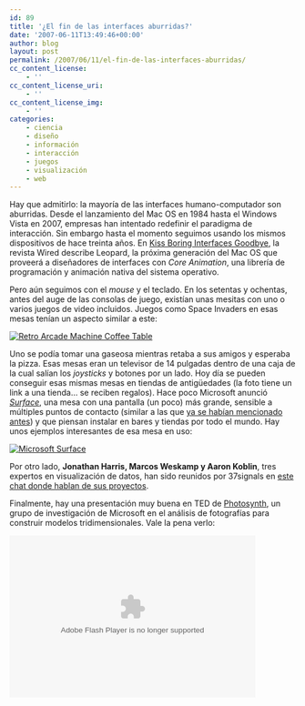 ```yaml
---
id: 89
title: '¿El fin de las interfaces aburridas?'
date: '2007-06-11T13:49:46+00:00'
author: blog
layout: post
permalink: /2007/06/11/el-fin-de-las-interfaces-aburridas/
cc_content_license:
    - ''
cc_content_license_uri:
    - ''
cc_content_license_img:
    - ''
categories:
    - ciencia
    - diseño
    - información
    - interacción
    - juegos
    - visualización
    - web
---
```


Hay que admitirlo: la mayoría de las interfaces humano-computador son aburridas. Desde el lanzamiento del Mac OS en 1984 hasta el Windows Vista en 2007, empresas han intentado redefinir el paradigma de interacción. Sin embargo hasta el momento seguimos usando los mismos dispositivos de hace treinta años. En [Kiss Boring Interfaces Goodbye](http://www.wired.com/software/coolapps/news/2007/06/core_anim), la revista Wired describe Leopard, la próxima generación del Mac OS que proveerá a diseñadores de interfaces con *Core Animation*, una librería de programación y animación nativa del sistema operativo.

Pero aún seguimos con el *mouse* y el teclado. En los setentas y ochentas, antes del auge de las consolas de juego, existían unas mesitas con uno o varios juegos de video incluidos. Juegos como Space Invaders en esas mesas tenían un aspecto similar a este:

[![Retro Arcade Machine Coffee Table](/blog/wp-content/uploads/2007/06/retro_arcade_machine_coffee_table.jpg)](http://www.bornrich.org/entry/retro-arcade-machine-coffee-table/)

Uno se podía tomar una gaseosa mientras retaba a sus amigos y esperaba la pizza. Esas mesas eran un televisor de 14 pulgadas dentro de una caja de la cual salían los *joysticks* y botones por un lado. Hoy día se pueden conseguir esas mismas mesas en tiendas de antigüedades (la foto tiene un link a una tienda… se reciben regalos). Hace poco Microsoft anunció [*Surface*](http://www.microsoft.com/surface/ "Microsoft Surface"), una mesa con una pantalla (un poco) más grande, sensible a múltiples puntos de contacto (similar a las que [ya se habían mencionado antes](http://www.mauriciogiraldo.com/blog/2007/03/11/interfases-tactiles-serpientes-hideo-kojima/ "mga/blog: Interfases táctiles, serpientes, Metal Gear Solid")) y que piensan instalar en bares y tiendas por todo el mundo. Hay unos ejemplos interesantes de esa mesa en uso:

[![Microsoft Surface](/blog/wp-content/uploads/2007/06/mssurface.jpg)](http://www.microsoft.com/surface/)

Por otro lado, **Jonathan Harris, Marcos Weskamp y Aaron Koblin**, tres expertos en visualización de datos, han sido reunidos por 37signals en [este chat donde hablan de sus proyectos](http://www.37signals.com/svn/posts/445-fireside-chat-jonathan-harris-aaron-koblin-and-marcos-weskamp-part-1-of-2 "Parte 1").

Finalmente, hay una presentación muy buena en TED de [Photosynth](http://labs.live.com/photosynth/), un grupo de investigación de Microsoft en el análisis de fotografías para construir modelos tridimensionales. Vale la pena verlo:

<embed align="middle" bgcolor="#FFFFFF" flashvars="bgColor=FFFFFF&file=http://static.videoegg.com/ted/movies/BLAISEAGUERAYARCAS-2007_high.flv&autoPlay=false&fullscreenURL=http://static.videoegg.com/ted/flash/fullscreen.html&forcePlay=false&logo=&allowFullscreen=true" height="285" name="VE_Player" quality="high" src="//static.videoegg.com/ted/flash/loader.swf" type="application/x-shockwave-flash" width="432" wmode="window">